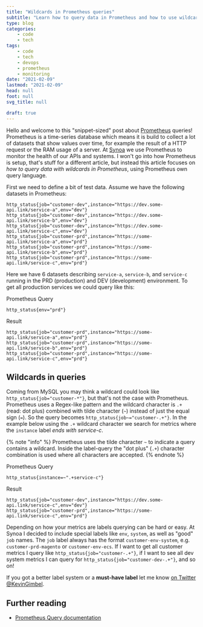 ```yaml
---
title: "Wildcards in Prometheus queries"
subtitle: "Learn how to query data in Prometheus and how to use wildcards"
type: blog
categories:
    - code
    - tech
tags:
    - code
    - tech
    - devops
    - prometheus
    - monitoring
date: "2021-02-09"
lastmod: "2021-02-09"
head: null
foot: null
svg_title: null

draft: true
---
```


Hello and welcome to this "snippet-sized" post about [Prometheus](https://prometheus.io/) queries! Prometheus is a time-series database which means it is build to collect a lot of datasets that show values over time, for example the result of a HTTP request or the RAM usage of a server. At [Synoa](https://synoa.de/) we use Prometheus to monitor the health of our APIs and systems. I won't go into how Prometheus is setup, that's stuff for a different article, but instead this article focuses on _how to query data with wildcards in Prometheus_, using Prometheus own query language.

First we need to define a bit of test data. Assume we have the following datasets in Prometheus:

```
http_status{job="customer-dev",instance="https://dev.some-api.link/service-a",env="dev"}
http_status{job="customer-dev",instance="https://dev.some-api.link/service-b",env="dev"}
http_status{job="customer-dev",instance="https://dev.some-api.link/service-c",env="dev"}
http_status{job="customer-prd",instance="https://some-api.link/service-a",env="prd"}
http_status{job="customer-prd",instance="https://some-api.link/service-b",env="prd"}
http_status{job="customer-prd",instance="https://some-api.link/service-c",env="prd"}
```

Here we have 6 datasets describing `service-a`, `service-b`, and `service-c` running in the PRD (production) and DEV (development) environment. To get all production services we could query like this:

Prometheus Query
```
http_status{env="prd"}
```

Result
```
http_status{job="customer-prd",instance="https://some-api.link/service-a",env="prd"}
http_status{job="customer-prd",instance="https://some-api.link/service-b",env="prd"}
http_status{job="customer-prd",instance="https://some-api.link/service-c",env="prd"}
```

## Wildcards in queries

Coming from MySQL you may think a wildcard could look like `http_status{job="customer-*"}`, but that's not the case with Prometheus. Prometheus uses a Regex-like pattern and the wildcard character is `.+` (read: dot plus) combined with tilde character (`~`) instead of just the equal sign (`=`). So the query becomes  `http_status{job~="customer-.+"}`. In the example below using the `.+` wildcard character we search for metrics where the `instance` label _ends with service-c_.

{% note "info" %}
Prometheus uses the tilde character `~` to indicate a query contains a wildcard. Inside the label-query the "dot plus" (`.+`) character combination is used where all characters are accepted.
{% endnote %}

Prometheus Query
```
http_status{instance=~".+service-c"}
```

Result
```
http_status{job="customer-dev",instance="https://dev.some-api.link/service-c",env="dev"}
http_status{job="customer-prd",instance="https://some-api.link/service-c",env="prd"}
```

Depending on how your metrics are labels querying can be hard or easy. At Synoa I decided to include special labels like `env`, `system`, as well as "good" `job` names. The `job` label always has the format `customer-env-system`, e.g. `customer-prd-magento` or `customer-env-ecs`. If I want to get all customer metrics I query like `http_status{job="customer-.+"}`, if I want to see all dev system metrics I can query for `http_status{job="customer-dev-.+"}`, and so on!

If you got a better label system or a **must-have label** let me know [on Twitter @KevinGimbel](https://twitter.com/KevinGimbel).

## Further reading

- [Prometheus Query documentation](https://prometheus.io/docs/prometheus/latest/querying/basics/)